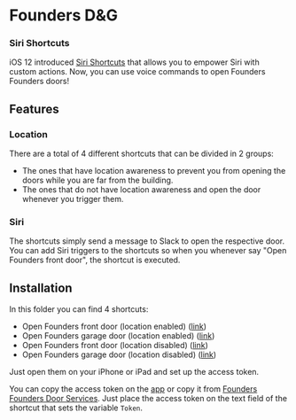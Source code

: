 # Founders D&G

### Siri Shortcuts

iOS 12 introduced [Siri Shortcuts](https://support.apple.com/en-ca/guide/shortcuts/welcome/ios) that allows you to empower Siri with custom actions. Now, you can use voice commands to open Founders Founders doors!

## Features

### Location

There are a total of 4 different shortcuts that can be divided in 2 groups:

- The ones that have location awareness to prevent you from opening the doors while you are far from the building.
- The ones that do not have location awareness and open the door whenever you trigger them.

### Siri

The shortcuts simply send a message to Slack to open the respective door. You can add Siri triggers to the shortcuts so when you whenever say "Open Founders front door", the shortcut is executed.

## Installation

In this folder you can find 4 shortcuts:

- Open Founders front door (location enabled) ([link](Open%20Founders%20Front%20Door.shortcut))
- Open Founders garage door (location enabled) ([link](Open%20Founders%20Garage%20Door.shortcut))
- Open Founders front door (location disabled) ([link]((Without%20Location)%20Open%20Founders%20Front%20Door.shortcut))
- Open Founders garage door (location disabled) ([link]((Without%20Location)%20Open%20Founders%20Garage%20Door.shortcut))

Just open them on your iPhone or iPad and set up the access token.

You can copy the access token on the [app](../app#the-app-itself) or copy it from [Founders Founders Door Services](http://www.founders-founders.com/doorservices/). Just place the access token on the text field of the shortcut that sets the variable `Token`.

